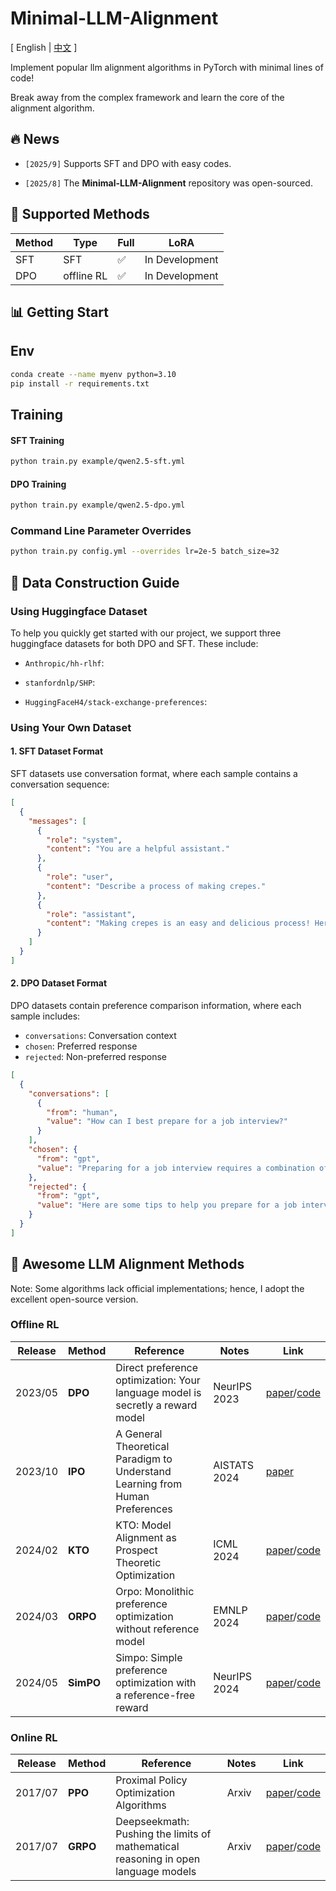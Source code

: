 # Minimal-LLM-Alignment

\[ English | [中文](README_zh.md) \]

Implement popular llm alignment algorithms in PyTorch with minimal lines of code!

Break away from the complex framework and learn the core of the alignment algorithm.


## 🔥 News

- ```[2025/9]``` Supports SFT and DPO with easy codes.

- ```[2025/8]``` The **Minimal-LLM-Alignment** repository was open-sourced.

## 🚀 Supported Methods

| Method               |     Type    |    Full   |       LoRA         |
| ---------------------- | ------------------ | ------------------ | ------------------ |
| SFT           | SFT | :white_check_mark: | In Development | 
| DPO           | offline RL | :white_check_mark: | In Development |

## 📊 Getting Start

## Env

```bash
conda create --name myenv python=3.10
pip install -r requirements.txt
```

## Training

#### SFT Training
```bash
python train.py example/qwen2.5-sft.yml
```

#### DPO Training
```bash
python train.py example/qwen2.5-dpo.yml
```
### Command Line Parameter Overrides

```bash
python train.py config.yml --overrides lr=2e-5 batch_size=32
```

## 📁 Data Construction Guide

### Using Huggingface Dataset

To help you quickly get started with our project, we support three huggingface datasets for both DPO and SFT. These include:

- ```Anthropic/hh-rlhf```:

- ```stanfordnlp/SHP```:

- ```HuggingFaceH4/stack-exchange-preferences```:

### Using Your Own Dataset
#### 1. SFT Dataset Format

SFT datasets use conversation format, where each sample contains a conversation sequence:

```json
[
  {
    "messages": [
      {
        "role": "system",
        "content": "You are a helpful assistant."
      },
      {
        "role": "user",
        "content": "Describe a process of making crepes."
      },
      {
        "role": "assistant",
        "content": "Making crepes is an easy and delicious process! Here are step-by-step instructions..."
      }
    ]
  }
]
```

#### 2. DPO Dataset Format

DPO datasets contain preference comparison information, where each sample includes:
- `conversations`: Conversation context
- `chosen`: Preferred response
- `rejected`: Non-preferred response

```json
[
  {
    "conversations": [
      {
        "from": "human",
        "value": "How can I best prepare for a job interview?"
      }
    ],
    "chosen": {
      "from": "gpt",
      "value": "Preparing for a job interview requires a combination of research, practice, and self-reflection..."
    },
    "rejected": {
      "from": "gpt",
      "value": "Here are some tips to help you prepare for a job interview..."
    }
  }
]
```


## 🎯 Awesome LLM Alignment Methods
Note: Some algorithms lack official implementations; hence, I adopt the excellent open-source version.

### Offline RL
| **Release** | **Method** | **Reference** | **Notes** | **Link** |
| --- | --- | --- | --- | --- |
| 2023/05 | **DPO** | Direct preference optimization: Your language model is secretly a reward model | NeurIPS 2023 | [paper](https://arxiv.org/abs/2305.18290)/[code](https://github.com/eric-mitchell/direct-preference-optimization)|
| 2023/10 | **IPO** | A General Theoretical Paradigm to Understand Learning from Human Preferences | AISTATS 2024 | [paper](https://arxiv.org/abs/2310.12036)|
| 2024/02 | **KTO** | KTO: Model Alignment as Prospect Theoretic Optimization | ICML 2024 | [paper](https://arxiv.org/abs/2402.01306)/[code](https://github.com/ContextualAI/HALOs)|
| 2024/03 | **ORPO** | Orpo: Monolithic preference optimization without reference model | EMNLP 2024 | [paper](https://arxiv.org/abs/2403.07691)/[code](https://github.com/xfactlab/orpo)|
| 2024/05 | **SimPO** | Simpo: Simple preference optimization with a reference-free reward | NeurIPS 2024 | [paper](https://arxiv.org/abs/2405.14734)/[code](https://github.com/princeton-nlp/SimPO)|

### Online RL
| **Release** | **Method** | **Reference** | **Notes** | **Link** |
| --- | --- | --- | --- | --- |
| 2017/07 | **PPO** | Proximal Policy Optimization Algorithms | Arxiv | [paper](https://arxiv.org/abs/1707.06347)/[code](https://github.com/nikhilbarhate99/PPO-PyTorch) |
| 2017/07 | **GRPO** | Deepseekmath: Pushing the limits of mathematical reasoning in open language models | Arxiv | [paper](https://arxiv.org/abs/2402.03300)/[code](https://github.com/lsdefine/simple_GRPO) |


